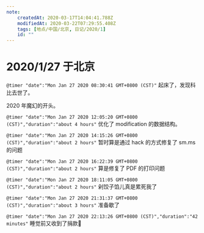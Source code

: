 ```yaml
---
note:
    createdAt: 2020-03-17T14:04:41.788Z
    modifiedAt: 2020-03-22T07:29:55.408Z
    tags: [地点/中国/北京, 日记/2020/1]
    id: ""
---
```

# 2020/1/27 于北京

`@timer "date":"Mon Jan 27 2020 08:30:41 GMT+0800 (CST)"`
起床了，发现科比去世了。

2020 年魔幻的开头。

`@timer "date":"Mon Jan 27 2020 12:05:20 GMT+0800 (CST)","duration":"about 4 hours"`
优化了 modification 的数据结构。  

`@timer "date":"Mon Jan 27 2020 14:15:26 GMT+0800 (CST)","duration":"about 2 hours"`
暂时算是通过 hack 的方式修复了 sm.ms 的问题

`@timer "date":"Mon Jan 27 2020 16:22:39 GMT+0800 (CST)","duration":"about 2 hours"`
算是修复了 PDF 的打印问题

`@timer "date":"Mon Jan 27 2020 18:11:05 GMT+0800 (CST)","duration":"about 2 hours"`
剁饺子馅儿真是累死我了

`@timer "date":"Mon Jan 27 2020 21:31:37 GMT+0800 (CST)","duration":"about 3 hours"`
准备歇了

`@timer "date":"Mon Jan 27 2020 22:13:26 GMT+0800 (CST)","duration":"42 minutes"`
睡觉前又收到了捐款:full_moon_with_face:

